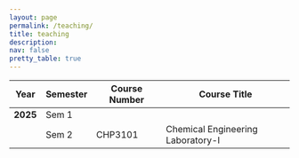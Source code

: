 ```yaml
---
layout: page
permalink: /teaching/
title: teaching
description:
nav: false
pretty_table: true
---
```


| Year      | Semester | Course Number | Course Title                      |
|------     |----------|---------------|-----------------------------------|
|**2025**   | Sem 1    |               |                                   |
|           | Sem 2    | CHP3101       | Chemical Engineering Laboratory-I |

<!-- | 2026 | Sem 1    |               |                                   |
|      | Sem 2    | CHP3101       | Chemical Engineering Laboratory-I | -->

